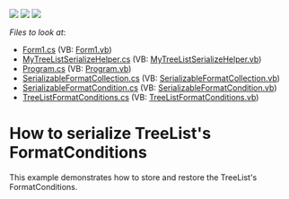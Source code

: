 <!-- default badges list -->
![](https://img.shields.io/endpoint?url=https://codecentral.devexpress.com/api/v1/VersionRange/128638147/13.1.4%2B)
[![](https://img.shields.io/badge/Open_in_DevExpress_Support_Center-FF7200?style=flat-square&logo=DevExpress&logoColor=white)](https://supportcenter.devexpress.com/ticket/details/E1984)
[![](https://img.shields.io/badge/📖_How_to_use_DevExpress_Examples-e9f6fc?style=flat-square)](https://docs.devexpress.com/GeneralInformation/403183)
<!-- default badges end -->
<!-- default file list -->
*Files to look at*:

* [Form1.cs](./CS/WindowsApplication1/Form1.cs) (VB: [Form1.vb](./VB/WindowsApplication1/Form1.vb))
* [MyTreeListSerializeHelper.cs](./CS/WindowsApplication1/MyTreeListSerializeHelper.cs) (VB: [MyTreeListSerializeHelper.vb](./VB/WindowsApplication1/MyTreeListSerializeHelper.vb))
* [Program.cs](./CS/WindowsApplication1/Program.cs) (VB: [Program.vb](./VB/WindowsApplication1/Program.vb))
* [SerializableFormatCollection.cs](./CS/WindowsApplication1/SerializableFormatCollection.cs) (VB: [SerializableFormatCollection.vb](./VB/WindowsApplication1/SerializableFormatCollection.vb))
* [SerializableFormatCondition.cs](./CS/WindowsApplication1/SerializableFormatCondition.cs) (VB: [SerializableFormatCondition.vb](./VB/WindowsApplication1/SerializableFormatCondition.vb))
* [TreeListFormatConditions.cs](./CS/WindowsApplication1/TreeListFormatConditions.cs) (VB: [TreeListFormatConditions.vb](./VB/WindowsApplication1/TreeListFormatConditions.vb))
<!-- default file list end -->
# How to serialize TreeList's FormatConditions


<p>This example demonstrates how to store and restore the TreeList's FormatConditions.</p>

<br/>


